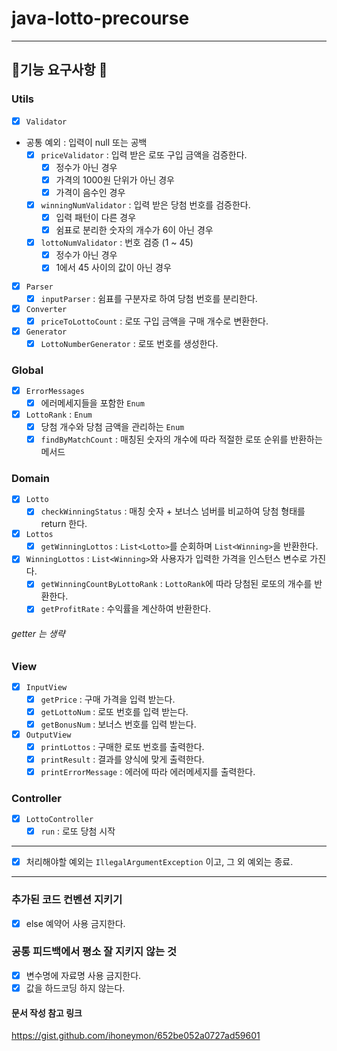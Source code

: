 # java-lotto-precourse
- - - 
## 👷기능 요구사항 👷
### Utils
- [x] `Validator`
- 공통 예외 : 입력이 null 또는 공백
  - [x] `priceValidator` : 입력 받은 로또 구입 금액을 검증한다.
    - [x] 정수가 아닌 경우
    - [x] 가격의 1000원 단위가 아닌 경우
    - [x] 가격이 음수인 경우 
  - [x] `winningNumValidator` : 입력 받은 당첨 번호를 검증한다.
    - [x] 입력 패턴이 다른 경우
    - [x] 쉼표로 분리한 숫자의 개수가 6이 아닌 경우
  - [x] `lottoNumValidator` : 번호 검증 (1 ~ 45) 
    - [x] 정수가 아닌 경우
    - [x] 1에서 45 사이의 값이 아닌 경우
- [x] `Parser`
  - [x] `inputParser` : 쉼표를 구분자로 하여 당첨 번호를 분리한다.
- [x] `Converter`
  - [x] `priceToLottoCount` : 로또 구입 금액을 구매 개수로 변환한다.
- [x] `Generator`
  - [x] `LottoNumberGenerator` : 로또 번호를 생성한다.
### Global
- [x] `ErrorMessages`
  - [x] 에러메세지들을 포함한 `Enum` 
- [x] `LottoRank` : `Enum`
  - [x] 당첨 개수와 당첨 금액을 관리하는 `Enum`
  - [x] `findByMatchCount` : 매칭된 숫자의 개수에 따라 적절한 로또 순위를 반환하는 메서드
### Domain
- [x] `Lotto`
  - [x] `checkWinningStatus` : 매칭 숫자 + 보너스 넘버를 비교하여 당첨 형태를 return 한다.
- [x] `Lottos`
  - [x] `getWinningLottos` : `List<Lotto>`를 순회하며 `List<Winning>`을 반환한다.
- [x] `WinningLottos` : `List<Winning>`와 사용자가 입력한 가격을 인스턴스 변수로 가진다.
  - [x] `getWinningCountByLottoRank` : `LottoRank`에 따라 당첨된 로또의 개수를 반환한다.
  - [x] `getProfitRate` : 수익률을 계산하여 반환한다.
###### getter 는 생략
### View
- [x] `InputView`
  - [x] `getPrice` : 구매 가격을 입력 받는다.
  - [x] `getLottoNum` : 로또 번호를 입력 받는다.
  - [x] `getBonusNum` : 보너스 번호를 입력 받는다.
- [x] `OutputView`
  - [x] `printLottos` : 구매한 로또 번호를 출력한다.
  - [x] `printResult` : 결과를 양식에 맞게 출력한다.
  - [x] `printErrorMessage` : 에러에 따라 에러메세지를 출력한다.
### Controller
- [x] `LottoController`
  - [x] `run` : 로또 당첨 시작
- - -
- [x] 처리해야할 예외는 `IllegalArgumentException` 이고, 그 외 예외는 종료.
- - - 
### 추가된 코드 컨벤션 지키기
- [x] else 예약어 사용 금지한다.
### 공통 피드백에서 평소 잘 지키지 않는 것
- [x] 변수명에 자료명 사용 금지한다.
- [x] 값을 하드코딩 하지 않는다.
#### 문서 작성 참고 링크
<https://gist.github.com/ihoneymon/652be052a0727ad59601>
